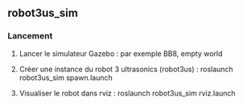 ## robot3us_sim

### Lancement 

1. Lancer le simulateur Gazebo : par exemple BB8, empty world

2. Créer une instance du robot 3 ultrasonics (robot3us) : roslaunch robot3us_sim spawn.launch

3. Visualiser le robot dans rviz : roslaunch robot3us_sim rviz.launch
